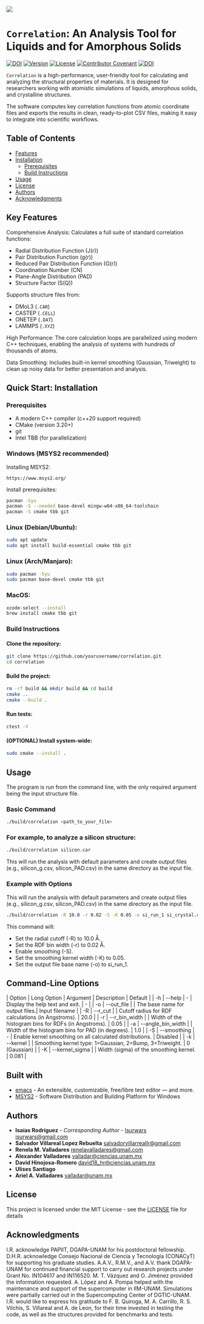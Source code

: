 ![](Images/Banner.png)

# `Correlation`: An Analysis Tool for Liquids and for Amorphous Solids

[![DOI](https://zenodo.org/badge/DOI/10.5281/zenodo.5514113.svg)](https://doi.org/10.5281/zenodo.5514113) [![Version](https://img.shields.io/badge/version-1.0.4-green)](https://img.shields.io/badge/version-1.0.4-green) [![License](https://img.shields.io/badge/license-MIT-brightgreen)](https://img.shields.io/badge/license-MIT-brightgreen) [![Contributor Covenant](https://img.shields.io/badge/Contributor%20Covenant-2.0-4baaaa.svg)](code_of_conduct.md) [![DOI](https://joss.theoj.org/papers/10.21105/joss.02976/status.svg)](https://doi.org/10.21105/joss.02976)

`Correlation` is a high-performance, user-friendly tool for calculating and analyzing the structural properties of materials. It is designed for researchers working with atomistic simulations of liquids, amorphous solids, and crystalline structures.

The software computes key correlation functions from atomic coordinate files and exports the results in clean, ready-to-plot CSV files, making it easy to integrate into scientific workflows.

## Table of Contents
- [Features](#features)
- [Installation](#installation)
  - [Prerequisites](#prerequisites)
  - [Build Instructions](#build)
- [Usage](#usage)
- [License](#license)
- [Authors](#authors)
- [Acknowledgments](#acknowledgments)

## Key Features

Comprehensive Analysis: Calculates a full suite of standard correlation functions:

- Radial Distribution Function (J(r))
- Pair Distribution Function (g(r))
- Reduced Pair Distribution Function (G(r))
- Coordination Number (CN)
- Plane-Angle Distribution (PAD)
- Structure Factor (S(Q))

Supports structure files from:
- DMoL3 (`.CAR`)
- CASTEP (`.CELL`)
- ONETEP (`.DAT`)
- LAMMPS (`.XYZ`)

High Performance: The core calculation loops are parallelized using modern C++ techniques, enabling the analysis of systems with hundreds of thousands of atoms.

Data Smoothing: Includes built-in kernel smoothing (Gaussian, Triweight) to clean up noisy data for better presentation and analysis.

## Quick Start: Installation

### Prerequisites

- A modern C++ compiler (c++20 support required)
- CMake (version 3.20+)
- git
- Intel TBB (for parallelization)

### Windows (MSYS2 recommended)

Installing MSYS2:
```
https://www.msys2.org/
```

Install prerequisites:

```bash
pacman -Syu
pacman -S --needed base-devel mingw-w64-x86_64-toolchain
pacman -S cmake tbb git
```

### Linux (Debian/Ubuntu):

```bash
sudo apt update
sudo apt install build-essential cmake tbb git
```

### Linux (Arch/Manjaro):

```bash
sudo pacman -Syu
sudo pacman base-devel cmake tbb git
```

### MacOS:

```bash
xcode-select --install
brew install cmake tbb git
```

### Build Instructions

#### Clone the repository:

```bash
git clone https://github.com/yourusername/correlation.git
cd correlation
```

#### Build the project:

```bash
rm -rf build && mkdir build && cd build
cmake ..
cmake --build .
```

#### Run tests:

```bash
ctest -V
```


#### (OPTIONAL) Install system-wide:

```bash
sudo cmake --install .
```



## Usage

The program is run from the command line, with the only required argument being the input structure file.

### Basic Command

```bash
./build/correlation <path_to_your_file>
```
### For example, to analyze a silicon structure:

```bash
./build/correlation silicon.car
```
This will run the analysis with default parameters and create output files (e.g., silicon_g.csv, silicon_PAD.csv) in the same directory as the input file.

### Example with Options

This will run the analysis with default parameters and create output files (e.g., silicon_g.csv, silicon_PAD.csv) in the same directory as the input file.
```bash
./build/correlation -R 10.0 -r 0.02 -S -K 0.05 -o si_run_1 si_crystal.car
```
This command will:

- Set the radial cutoff (-R) to 10.0 Å.
- Set the RDF bin width (-r) to 0.02 Å.
- Enable smoothing (-S).
- Set the smoothing kernel width (-K) to 0.05.
- Set the output file base name (-o) to si_run_1.

## Command-Line Options

| Option | Long Option | Argument | Description | Default |
| -h | --help | - | Display the help text and exit. | - |
| -o | --out_file | <path> | The base name for output files.| Input filename |
| -R | --r_cut | <float> | Cutoff radius for RDF calculations (in Angstroms). | 20.0 |
| -r | --r_bin_width | <float> | Width of the histogram bins for RDFs (in Angstroms). | 0.05 |
| -a | --angle_bin_width | <float> | Width of the histogram bins for PAD (in degrees). | 1.0 |
| -S | --smoothing | - | Enable kernel smoothing on all calculated distributions. | Disabled |
| -k | --kernel | <int> | Smoothing kernel type: 1=Gaussian, 2=Bump, 3=Triweight. | 0 (Gaussian) |
| -K | --kernel_sigma | <float> | Width (sigma) of the smoothing kernel. | 0.081 |


## Built with

- [emacs](https://www.gnu.org/software/emacs/) - An extensible, customizable, free/libre text editor — and more.
- [MSYS2](https://www.msys2.org/) - Software Distribution and Building Platform for Windows

## Authors

- **Isaías Rodríguez** - _Corresponding Author_ - [Isurwars](https://github.com/Isurwars) <isurwars@gmail.com>
- **Salvador Villareal Lopez Rebuelta** <salvadorvillarreallr@gmail.com>
- **Renela M. Valladares** <renelavalladares@gmail.com>
- **Alexander Valladares** <valladar@ciencias.unam.mx>
- **David Hinojosa-Romero** <david18_hr@ciencias.unam.mx>
- **Ulises Santiago**
- **Ariel A. Valladares** <valladar@unam.mx>

## License

This project is licensed under the MIT License - see the [LICENSE](LICENSE) file for details

## Acknowledgments

I.R. acknowledge PAPIIT, DGAPA-UNAM for his postdoctoral fellowship.
D.H.R. acknowledge Consejo Nacional de Ciencia y Tecnología (CONACyT) for supporting his graduate studies.
A.A.V., R.M.V., and A.V. thank DGAPA-UNAM for continued financial support to carry out research projects under Grant No. IN104617 and IN116520.
M. T. Vázquez and O. Jiménez provided the information requested.
A. López and A. Pompa helped with the maintenance and support of the supercomputer in IIM-UNAM.
Simulations were partially carried out in the Supercomputing Center of DGTIC-UNAM.
I.R. would like to express his gratitude to F. B. Quiroga, M. A. Carrillo, R. S. Vilchis, S. Villareal and A. de Leon, for their time invested in testing the code, as well as the structures provided for benchmarks and tests.
